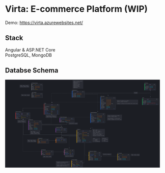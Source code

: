 # Virta: E-commerce Platform (WIP)
Demo: https://virta.azurewebsites.net/

## Stack
Angular & ASP.NET Core\
PostgreSQL, MongoDB

## Databse Schema
![Database schema](DbShema.png)

